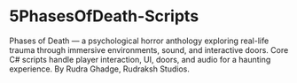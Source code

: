 # 5PhasesOfDeath-Scripts
Phases of Death — a psychological horror anthology exploring real-life trauma through immersive environments, sound, and interactive doors. Core C# scripts handle player interaction, UI, doors, and audio for a haunting experience. By Rudra Ghadge, Rudraksh Studios.

